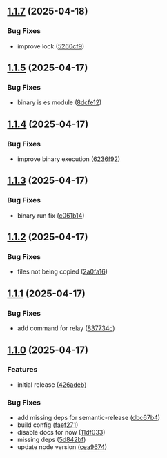 ## [1.1.7](https://github.com/trust0-project/relay/compare/v1.1.6...v1.1.7) (2025-04-18)

### Bug Fixes

* improve lock ([5260cf9](https://github.com/trust0-project/relay/commit/5260cf999e16c48acc03ce4e79ddad4a675ad407))

## [1.1.5](https://github.com/trust0-project/relay/compare/v1.1.4...v1.1.5) (2025-04-17)

### Bug Fixes

* binary is es module ([8dcfe12](https://github.com/trust0-project/relay/commit/8dcfe123907a2142a090170575962540fe788dae))

## [1.1.4](https://github.com/trust0-project/relay/compare/v1.1.3...v1.1.4) (2025-04-17)

### Bug Fixes

* improve binary execution ([6236f92](https://github.com/trust0-project/relay/commit/6236f9242627b0526a9eec101f7bec1a8a50573c))

## [1.1.3](https://github.com/trust0-project/relay/compare/v1.1.2...v1.1.3) (2025-04-17)

### Bug Fixes

* binary run fix ([c061b14](https://github.com/trust0-project/relay/commit/c061b147a9d10e2d03f02eae0a79ad2c1bf3210b))

## [1.1.2](https://github.com/trust0-project/relay/compare/v1.1.1...v1.1.2) (2025-04-17)

### Bug Fixes

* files not being copied ([2a0fa16](https://github.com/trust0-project/relay/commit/2a0fa16adde7611db2ed7ad0cac2262cf039d7b8))

## [1.1.1](https://github.com/trust0-project/relay/compare/v1.1.0...v1.1.1) (2025-04-17)

### Bug Fixes

* add command for relay ([837734c](https://github.com/trust0-project/relay/commit/837734c43bf4cf8400462bd543a5d9ac37dceec1))

## [1.1.0](https://github.com/trust0-project/relay/compare/v1.0.1...v1.1.0) (2025-04-17)

### Features

* initial release ([426adeb](https://github.com/trust0-project/relay/commit/426adeba9dbc5f09aaa31ab331bc49c2815e7464))

### Bug Fixes

* add missing deps for semantic-release ([dbc67b4](https://github.com/trust0-project/relay/commit/dbc67b43bed386ed4418fc6d1e87c105e14d7c1e))
* build config ([faef271](https://github.com/trust0-project/relay/commit/faef271dd5fb93a1584e901ec576291aa4c729f2))
* disable docs for now ([11df033](https://github.com/trust0-project/relay/commit/11df033e592b60b5cabeb1c654d268c018f29591))
* missing deps ([5d842bf](https://github.com/trust0-project/relay/commit/5d842bf6945fea928159637bb5ae71a202a0a9a1))
* update node version ([cea9674](https://github.com/trust0-project/relay/commit/cea9674291e82a82da1dcaaea1366cfb260d6568))
